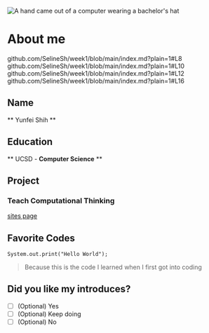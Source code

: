 ![A hand came out of a computer wearing a bachelor's hat](https://www.24x7assignmenthelp.com/wp-content/uploads/2017/03/24x7assignmenthelp.com-Ways-to-Study-Computer-Science.jpg)
# About me
github.com/SelineSh/week1/blob/main/index.md?plain=1#L8
github.com/SelineSh/week1/blob/main/index.md?plain=1#L10
github.com/SelineSh/week1/blob/main/index.md?plain=1#L12
github.com/SelineSh/week1/blob/main/index.md?plain=1#L16

## Name
** Yunfei Shih **
## Education
** UCSD - __Computer Science__ **
## Project
### Teach Computational Thinking
[sites page](https://sites.google.com/view/yunfeishih/home)

## Favorite Codes
`System.out.print("Hello World"); `
> Because this is the code I learned when I first got into coding

## Did you like my introduces?
-[ ] \(Optional) Yes
-[ ] \(Optional) Keep doing
-[ ] \(Optional) No
